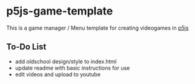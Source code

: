 # p5js-game-template
This is a game manager / Menu template for creating videogames in [p5js](https://p5js.org)

## To-Do List
- add oldschool design/style to index.html
- update readme with basic instructions for use
- edit videos and upload to youtube

